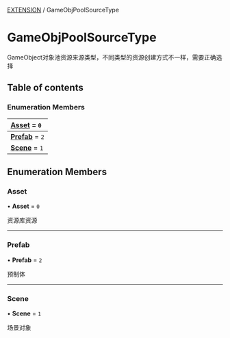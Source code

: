 [EXTENSION](../groups/Extension.EXTENSION.md) / GameObjPoolSourceType

# GameObjPoolSourceType <Badge type="tip" text="Enumeration" /> <Score text="GameObjPoolSourceType" />

<p class="content-big"> GameObject对象池资源来源类型，不同类型的资源创建方式不一样，需要正确选择 </p>

## Table of contents

### Enumeration Members <Score text="Enumeration" /> 
| **[Asset](mwext.GameObjPoolSourceType.md#asset)** = ``0``  |
| :----- |
| **[Prefab](mwext.GameObjPoolSourceType.md#prefab)** = ``2`` |
| **[Scene](mwext.GameObjPoolSourceType.md#scene)** = ``1`` |

## Enumeration Members

### Asset <Score text="Asset" /> 

• **Asset** = ``0``

资源库资源

___

### Prefab <Score text="Prefab" /> 

• **Prefab** = ``2``

预制体

___

### Scene <Score text="Scene" /> 

• **Scene** = ``1``

场景对象

